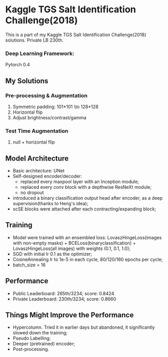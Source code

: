 # Kaggle TGS Salt Identification Challenge(2018)  
This is a part of my Kaggle TGS Salt Identification Challenge(2018) solutions. Private LB 230th.  
  
### Deep Learning Framework:  
Pytorch 0.4  
  
## My Solutions  
### Pre-processing & Augmentation  
1. Symmetric padding: 101\*101 \to 128\*128
2. Horizontal flip
3. Adjust brightness/contrast/gamma

### Test Time Augmentation  
1. null + horizontal flip

## Model Architecture  
  * Basic architecture: UNet  
  * Self-designed encoder/decoder: 
    * replaced every maxpool layer with an Inception module; 
    * replaced every conv block with a depthwise ResNeXt module;
    * no dropout
  * introduced a binary classification output head after encoder, as a deep supervision(thanks to Heng's idea);
  * scSE blocks were attached after each contracting/expanding block;

## Training
  * Model were trained with an ensembled loss: LovaszHingeLoss(images with non-empty masks) + BCELoss(binaryclassification) + LovaszHingeLoss(all images) with weights (0.1, 0.1, 1.0);
  * SGD with initial lr 0.1 as the optimizer;
  * CosineAnnealing lr to 1e-5 in each cycle, 80/120/160 epochs per cycle;
  * batch_size = 16

## Performance
  * Public Leaderboard: 265th/3234; score: 0.8424
  * Private Leaderboard: 230th/3234; score: 0.8660

## Things Might Improve the Performance
  * Hypercolumn. Tried it in earlier days but abandoned, it significantly slowed down the training;
  * Pseudo Labelling;
  * Deeper (pretrained) encoder;
  * Post-processing.
